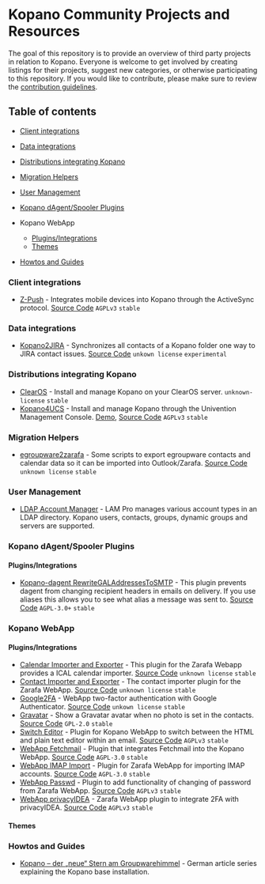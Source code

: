 # Kopano Community Projects and Resources

The goal of this repository is to provide an overview of third party projects in relation to Kopano. Everyone is welcome to get involved by creating listings for their projects, suggest new categories, or otherwise participating to this repository. If you would like to contribute, please make sure to review the [contribution guidelines](CONTRIBUTING.md).

## Table of contents

- [Client integrations](#client-integrations)
- [Data integrations](#data-integrations)
- [Distributions integrating Kopano](#distributions-integrating-kopano)
- [Migration Helpers](#migration-helpers)
- [User Management](#user-Management)

- [Kopano dAgent/Spooler Plugins](#kopano-dagentspooler-plugins)
- Kopano WebApp
  - [Plugins/Integrations](#pluginsintegrations-1)
  - [Themes](#themes)
- [Howtos and Guides](#howtos-and-guides)

### Client integrations
- [Z-Push](https://wiki.z-hub.io/display/ZP) - Integrates mobile devices into Kopano through the ActiveSync protocol. [Source Code](https://stash.z-hub.io/projects/ZP/repos/z-push/) `AGPLv3` `stable`

### Data integrations
- [Kopano2JIRA](https://confluence.soenke-martens.de/display/PROJ/Kopano+to+Atlassian+JIRA+Adressbook+Sync) - Synchronizes all contacts of a Kopano folder one way to JIRA contact issues. [Source Code](https://bitbucket.soenke-martens.de/projects/JD/repos/kopano2jira/browse) `unkown license` `experimental`

### Distributions integrating Kopano
- [ClearOS](https://www.clearos.com/products/purchase/clearos-marketplace-apps/server/Kopano_Basic) - Install and manage Kopano on your ClearOS server. `unknown-license` `stable`
- [Kopano4UCS](https://wiki.z-hub.io/display/K4U/Kopano4UCS+Home) - Install and manage Kopano through the Univention Management Console. [Demo](https://www.univention.com/products/univention-app-center/app-catalog/kopano-core/), [Source Code](https://stash.z-hub.io/projects/K4U/repos/kopano4ucs/browse) `AGPLv3` `stable`

### Migration Helpers
- [egroupware2zarafa](https://github.com/bytemine/egroupware2zarafa) - Some scripts to export egroupware contacts and calendar data so it can be imported into Outlook/Zarafa. [Source Code](https://github.com/bytemine/egroupware2zarafa) `unknown license` `stable`

### User Management
- [LDAP Account Manager](https://www.ldap-account-manager.org/) - LAM Pro manages various account types in an LDAP directory. Kopano users, contacts, groups, dynamic groups and servers are supported.

### Kopano dAgent/Spooler Plugins

#### Plugins/Integrations
- [Kopano-dagent RewriteGALAddressesToSMTP](https://notabug.org/hp/kopano-dagent-rewritegaladdresses) - This plugin prevents dagent from changing recipient headers in emails on delivery. If you use aliases this allows you to see what alias a message was sent to. [Source Code](//notabug.org/hp/kopano-dagent-rewritegaladdresses) `AGPL-3.0+` `stable`

### Kopano WebApp

#### Plugins/Integrations
- [Calendar Importer and Exporter](https://git.sprinternet.at/zarafa_webapp/calendarimporter) - This plugin for the Zarafa Webapp provides a ICAL calendar importer. [Source Code](https://git.sprinternet.at/zarafa_webapp/calendarimporter) `unknown license` `stable`
- [Contact Importer and Exporter](https://git.sprinternet.at/zarafa_webapp/contactimporter) - The contact importer plugin for the Zarafa WebApp. [Source Code](https://git.sprinternet.at/zarafa_webapp/contactimporter) `unknown license` `stable`
- [Google2FA](https://community.zarafa.com/pg/plugins/project/32087/developer/norman/) - WebApp two-factor authentication with Google Authenticator. [Source Code](https://bitbucket.org/normanth/google2fa) `unkown license` `stable`
- [Gravatar](https://github.com/flok99/zarafa_gravatar) - Show a Gravatar avatar when no photo is set in the contacts. [Source Code](https://github.com/flok99/zarafa_gravatar) `GPL-2.0` `stable`
- [Switch Editor](https://github.com/MartyJustice/switcheditor) - Plugin for Kopano WebApp to switch between the HTML and plain text editor within an email. [Source Code](https://github.com/MartyJustice/switcheditor) `AGPLv3` `stable`
- [WebApp Fetchmail](https://github.com/olia-dev/kopano-webapp-fetchmail/releases) - Plugin that integrates Fetchmail into the Kopano WebApp. [Source Code](https://github.com/olia-dev/kopano-webapp-fetchmail) `AGPL-3.0` `stable`
- [WebApp IMAP Import](zarafa-webapp-imap-import) - Plugin for Zarafa WebApp for importing IMAP accounts. [Source Code](https://github.com/oxilion/zarafa-webapp-plugin-imapsync) `AGPL-3.0` `stable`
- [WebApp Passwd](https://github.com/silentsakky/zarafa-webapp-passwd) - Plugin to add functionality of changing of password from Zarafa WebApp. [Source Code](https://github.com/silentsakky/zarafa-webapp-passwd) `AGPLv3` `stable`
- [WebApp privacyIDEA](https://github.com/bytemine/webapp-privacyidea) - Zarafa WebApp plugin to integrate 2FA with privacyIDEA. [Source Code](https://github.com/bytemine/webapp-privacyidea) `AGPLv3` `stable`

#### Themes

### Howtos and Guides

- [Kopano – der „neue“ Stern am Groupwarehimmel](https://www.pc-howto.com/kopano-der-neue-stern-am-groupwarehimmel-teil-1/) - German article series explaining the Kopano base installation.
